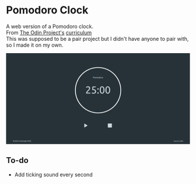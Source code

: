# Pomodoro Clock
A web version of a Pomodoro clock.<br>
From [The Odin Project's](https://www.theodinproject.com/) [curriculum](https://www.theodinproject.com/courses/web-development-101/lessons/pairing-project)<br>
This was supposed to be a pair project but I didn't have anyone to pair with, so I made it on my own.

![](screenshot.png)

## To-do
* Add ticking sound every second
